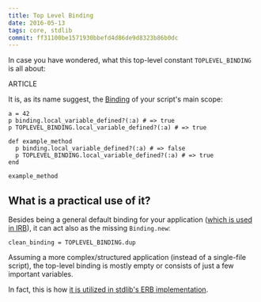 ```yaml
---
title: Top Level Binding
date: 2016-05-13
tags: core, stdlib
commit: ff31100be1571930bbefd4d86de9d8323b86b0dc
---
```


In case you have wondered, what this top-level constant `TOPLEVEL_BINDING` is all about:

ARTICLE

It is, as its name suggest, the [Binding](http://ruby-doc.org/core-2.3.1/Binding.html) of your script's main scope:

    a = 42
    p binding.local_variable_defined?(:a) # => true
    p TOPLEVEL_BINDING.local_variable_defined?(:a) # => true

    def example_method
      p binding.local_variable_defined?(:a) # => false
      p TOPLEVEL_BINDING.local_variable_defined?(:a) # => true
    end
    
    example_method

## What is a practical use of it?

Besides being a general default binding for your application ([which is used in IRB](https://github.com/ruby/ruby/blob/v2_3_1/lib/irb.rb#L373)), it can act also as the missing `Binding.new`:

    clean_binding = TOPLEVEL_BINDING.dup

Assuming a more complex/structured application (instead of a single-file script), the top-level binding is mostly empty or consists of just a few important variables.

In fact, this is how [it is utilized in stdlib's ERB implementation](https://github.com/ruby/ruby/blob/v2_3_1/lib/erb.rb#L872-L875).
